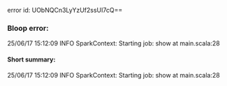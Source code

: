 error id: UObNQCn3LyYzUf2ssUI7cQ==
### Bloop error:

25/06/17 15:12:09 INFO SparkContext: Starting job: show at main.scala:28
#### Short summary: 

25/06/17 15:12:09 INFO SparkContext: Starting job: show at main.scala:28